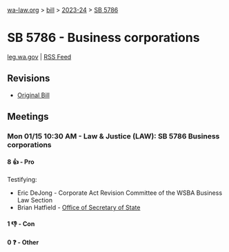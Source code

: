 [wa-law.org](/) > [bill](/bill/) > [2023-24](/bill/2023-24/) > [SB 5786](/bill/2023-24/sb/5786/)

# SB 5786 - Business corporations
[leg.wa.gov](https://app.leg.wa.gov/billsummary?BillNumber=5786&Year=2023&Initiative=false) | [RSS Feed](./rss.xml)

## Revisions
* [Original Bill](1/)

## Meetings
### Mon 01/15 10:30 AM - Law & Justice (LAW): SB 5786 Business corporations
#### 8 👍 - Pro
Testifying:
* Eric DeJong - Corporate Act Revision Committee of the WSBA Business Law Section
* Brian Hatfield - [Office of Secretary of State](/org/office_of_secretary_of_state/)

#### 1 👎 - Con

#### 0 ❓ - Other
